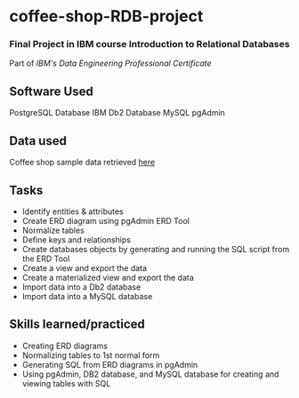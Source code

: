 # coffee-shop-RDB-project
### Final Project in IBM course **Introduction to Relational Databases** 
Part of *IBM's Data Engineering Professional Certificate*

## Software Used
PostgreSQL Database
IBM Db2 Database
MySQL
pgAdmin

## Data used
Coffee shop sample data retrieved <a href = https://community.ibm.com/community/user/businessanalytics/blogs/steven-macko/2019/07/12/beanie-coffee-1113>here</a>

## Tasks
- Identify entities & attributes
- Create ERD diagram using pgAdmin ERD Tool
- Normalize tables
- Define keys and relationships
- Create databases objects by generating and running the SQL script from the ERD Tool
- Create a view and export the data
- Create a materialized view and export the data
- Import data into a Db2 database
- Import data into a MySQL database

## Skills learned/practiced
- Creating ERD diagrams
- Normalizing tables to 1st normal form 
- Generating SQL from ERD diagrams in pgAdmin
- Using pgAdmin, DB2 database, and MySQL database for creating and viewing tables with SQL
